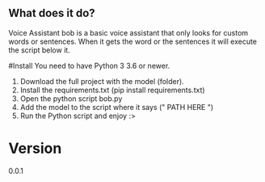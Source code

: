 ## What does it do?

Voice Assistant bob is a basic voice assistant that only looks for custom words or sentences. When it gets the word or the sentences it will execute the script below it.



#Install
You need to have Python 3  3.6 or newer.

1. Download the full project with the model (folder).
2. Install the requirements.txt (pip install requirements.txt)
3. Open the python script bob.py
4. Add the model to the script where it says (" PATH HERE   ")
5. Run the Python script and enjoy :>


# Version
0.0.1
